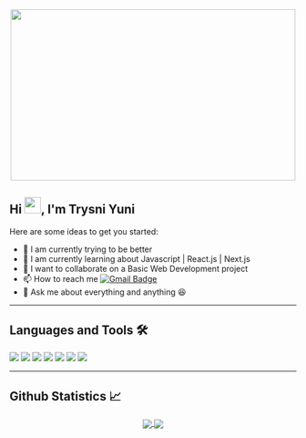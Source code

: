 <div align="center"><img src="https://media.giphy.com/media/l0EtMsQGaTomxzzIk/giphy.gif" width="500px" height="300px"></div>

## Hi <img src="https://github.com/TheDudeThatCode/TheDudeThatCode/blob/master/Assets/Hi.gif" width="29px">, I'm Trysni Yuni

Here are some ideas to get you started:
* 🔭 I am currently trying to be better
* 🌱 I am currently learning about Javascript | React.js | Next.js
* 👯 I want to collaborate on a Basic Web Development project
* 📫 How to reach me [![Gmail Badge](https://img.shields.io/badge/-Gmail-c14438?style=flat-square&logo=Gmail&logoColor=white&link=trysniyuni@gmail.com)](trysniyuni@gmail.com) 
* 💬 Ask me about everything and anything :laughing:

---

## Languages and Tools 🛠 

<div display="flex">
  <img src="https://img.shields.io/badge/-HTML5-%23E44D27?style=flat-square&logo=html5&logoColor=ffffff">
  <img src="https://img.shields.io/badge/-CSS3-%231572B6?style=flat-square&logo=css3">
  <img src="https://img.shields.io/badge/-JavaScript-%23F7DF1C?style=flat-square&logo=javascript&logoColor=000000&labelColor=%23F7DF1C&color=%23FFCE5A">
  <img src="https://img.shields.io/badge/-React-61DAFB?style=flat-square&logo=react&logoColor=ffffff"/>
  <img src="https://img.shields.io/badge/-GitHub-181717?style=flat-square&logo=github"/>
  <img src="https://img.shields.io/badge/-Git-%23F05032?style=flat-square&logo=git&logoColor=%23ffffff"/>
  <img src="http://img.shields.io/badge/-VS%20Code-007ACC?style=flat-square&logo=visual-studio-code&logoColor=ffffff"/>
</div>

---

## Github Statistics 📈
  
  <div align="center"> 
     <a href="">
      <img align="center" src="https://github-readme-stats-sigma-five.vercel.app/api?username=uyyoq&show_icons=true&include_all_commits=true&count_private=true&theme=react&line_height=40" />
    </a>
    <a href="">
      <img align="center" src="https://github-readme-stats.vercel.app/api/top-langs/?username=uyyoq&theme=react&line_height=40&hide=css"/>
    </a>
</div
